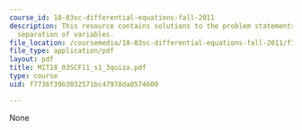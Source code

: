 ```yaml
---
course_id: 18-03sc-differential-equations-fall-2011
description: This resource contains solutions to the problem statements related to
  separation of variables.
file_location: /coursemedia/18-03sc-differential-equations-fall-2011/f7736f39b3032571bc47978da8574600_MIT18_03SCF11_s1_3quiza.pdf
file_type: application/pdf
layout: pdf
title: MIT18_03SCF11_s1_3quiza.pdf
type: course
uid: f7736f39b3032571bc47978da8574600

---
```

None